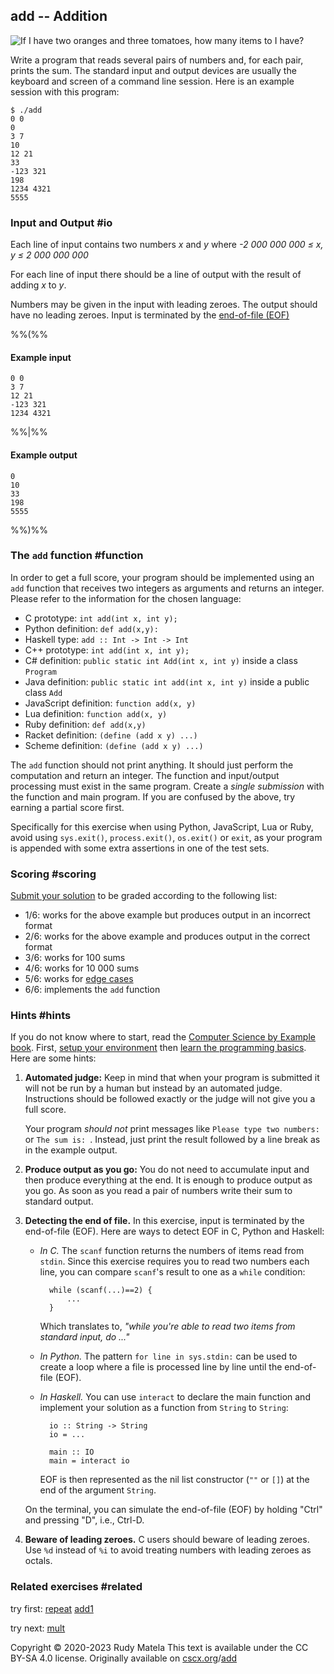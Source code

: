 add -- Addition
---------------

![If I have two oranges and three tomatoes, how many items to I have?](/add.svg)

Write a program that
	reads several pairs of numbers and,
	for each pair, prints the sum.
The standard input and output devices
	are usually the keyboard and screen of a command line session.
Here is an example session with this program:

	$ ./add
	0 0
	0
	3 7
	10
	12 21
	33
	-123 321
	198
	1234 4321
	5555

### Input and Output  #io

Each line of input contains two numbers _x_ and _y_ where
_-2 000 000 000 ≤ x, y ≤ 2 000 000 000_

For each line of input there should be a line of output
with the result of adding _x_ to _y_.

Numbers may be given in the input with leading zeroes.
The output should have no leading zeroes.
Input is terminated by the [end-of-file (EOF)](#hints)

%%(%%

#### Example input

	0 0
	3 7
	12 21
	-123 321
	1234 4321

%%|%%

#### Example output

	0
	10
	33
	198
	5555

%%)%%

### The `add` function  #function

In order to get a full score,
your program should be implemented using an `add` function
that receives two integers as arguments and returns an integer.
Please refer to the information for the chosen language:

* C prototype:           `int add(int x, int y);`
* Python definition:     `def add(x,y):`
* Haskell type:          `add :: Int -> Int -> Int`
* C++ prototype:         `int add(int x, int y);`
* C# definition:         `public static int Add(int x, int y)` inside a class `Program`
* Java definition:       `public static int add(int x, int y)` inside a public class `Add`
* JavaScript definition: `function add(x, y)`
* Lua definition:        `function add(x, y)`
* Ruby definition:       `def add(x,y)`
* Racket definition:     `(define (add x y) ...)`
* Scheme definition:     `(define (add x y) ...)`

The `add` function should not print anything.
It should just perform the computation and return an integer.
The function and input/output processing
must exist in the same program.
Create a _single submission_ with the function and main program.
If you are confused by the above,
try earning a partial score first.

Specifically for this exercise when using Python, JavaScript, Lua or Ruby,
avoid using `sys.exit()`, `process.exit()`, `os.exit()` or `exit`,
as your program is appended with some extra assertions in one of the test sets.


### Scoring  #scoring

[Submit your solution](/submit) to be graded according to the following list:

* 1/6: works for the above example but produces output in an incorrect format
* 2/6: works for the above example and produces output in the correct format
* 3/6: works for 100 sums
* 4/6: works for 10 000 sums
* 5/6: works for [edge cases](https://cscx.org/faq#edge-cases)
* 6/6: implements the `add` function


### Hints  #hints

[Computer Science by Example book]: https://cscx.org/book
[setup your environment]: https://cscx.org/setup
[learn the programming basics]: https://cscx.org/programming-basics

If you do not know where to start,
read the [Computer Science by Example book].
First,
[setup your environment] then
[learn the programming basics].
Here are some hints:

1. __Automated judge:__
	Keep in mind that when your program is submitted
	it will not be run by a human
	but instead by an automated judge.
	Instructions should be followed exactly
	or the judge will not give you a full score.

	Your program _should not_ print messages like
	`Please type two numbers: ` or `The sum is: `.
	Instead, just print the result
	followed by a line break
	as in the example output.

1. __Produce output as you go:__
	You do not need to accumulate input and then produce everything at the end.
	It is enough to produce output as you go.
	As soon as you read a pair of numbers
	write their sum to standard output.

1. __Detecting the end of file.__
	In this exercise, input is terminated by the end-of-file (EOF).
	Here are ways to detect EOF in C, Python and Haskell:

	- _In C._
		The `scanf` function returns the numbers of items read from `stdin`.
		Since this exercise requires you to read two numbers each line,
		you can compare `scanf`'s result to one as a `while` condition:

			while (scanf(...)==2) {
				...
			}

		Which translates to, _"while you're able to read two items from standard input, do ..."_

	- _In Python._
		The pattern `for line in sys.stdin:` can be used
		to create a loop where a file is processed line by line
		until the end-of-file (EOF).

	- _In Haskell._
		You can use `interact` to declare the main function
		and implement your solution as a function from `String` to `String`:

			io :: String -> String
			io = ...

			main :: IO
			main = interact io

		EOF is then represented as the nil list constructor (`""` or `[]`)
		at the end of the argument `String`.

	On the terminal,
	you can simulate the end-of-file (EOF) by holding "Ctrl" and pressing "D",
	i.e., Ctrl-D.

1. __Beware of leading zeroes.__
	C users should beware of leading zeroes.
	Use `%d` instead of `%i` to avoid treating numbers with leading zeroes as octals.

### Related exercises  #related

try first: [repeat](/repeat) [add1](/add1)

try next: [mult](/mult)


Copyright © 2020-2023  Rudy Matela
This text is available under the CC BY-SA 4.0 license.
Originally available on [cscx.org](https://cscx.org)/[add](https://cscx.org/add)

